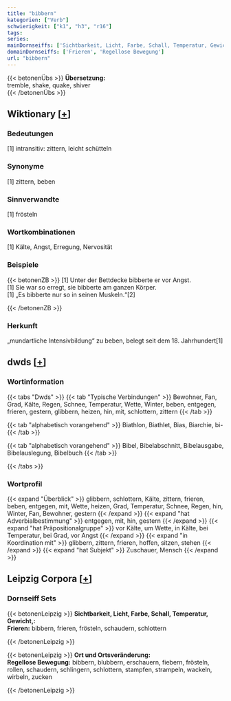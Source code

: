 ```yaml
---
title: "bibbern"
kategorien: ["Verb"]
schwierigkeit: ["k1", "h3", "r16"]
tags:
series:
mainDornseiffs: ['Sichtbarkeit, Licht, Farbe, Schall, Temperatur, Gewicht,', 'Ort und Ortsveränderung']
domainDornseiffs: ['Frieren', 'Regellose Bewegung']
url: "bibbern"
---
```


{{< betonenÜbs >}}
**Übersetzung:**  
tremble, shake, quake, shiver  
{{< /betonenÜbs >}}

## Wiktionary [[+](https://de.wiktionary.org/wiki/bibbern)]

### Bedeutungen
[1] intransitiv: zittern, leicht schütteln  

### Synonyme
[1] zittern, beben  

### Sinnverwandte
[1] frösteln  

### Wortkombinationen
[1] Kälte, Angst, Erregung, Nervosität  

### Beispiele
{{< betonenZB >}}
[1] Unter der Bettdecke bibberte er vor Angst.  
[1] Sie war so erregt, sie bibberte am ganzen Körper.  
[1] „Es bibberte nur so in seinen Muskeln.“[2]  

{{< /betonenZB >}}
### Herkunft
„mundartliche Intensivbildung“ zu beben, belegt seit dem 18. Jahrhundert[1]  



## dwds [[+](https://www.dwds.de/wb/bibbern)]

### Wortinformation
{{< tabs "Dwds" >}}
{{< tab "Typische Verbindungen" >}}
Bewohner, Fan, Grad, Kälte, Regen, Schnee, Temperatur, Wette, Winter, beben, entgegen, frieren, gestern, glibbern, heizen, hin, mit, schlottern, zittern
{{< /tab >}}

{{< tab "alphabetisch vorangehend" >}}
Biathlon, Biathlet, Bias, Biarchie, bi-
{{< /tab >}}

{{< tab "alphabetisch vorangehend" >}}
Bibel, Bibelabschnitt, Bibelausgabe, Bibelauslegung, Bibelbuch
{{< /tab >}}

{{< /tabs >}}

### Wortprofil
{{< expand "Überblick" >}} glibbern, schlottern, Kälte, zittern, frieren, beben, entgegen, mit, Wette, heizen, Grad, Temperatur, Schnee, Regen, hin, Winter, Fan, Bewohner, gestern {{< /expand >}}
{{< expand "hat Adverbialbestimmung" >}} entgegen, mit, hin, gestern {{< /expand >}}
{{< expand "hat Präpositionalgruppe" >}} vor Kälte, um Wette, in Kälte, bei Temperatur, bei Grad, vor Angst {{< /expand >}}
{{< expand "in Koordination mit" >}} glibbern, zittern, frieren, hoffen, sitzen, stehen {{< /expand >}}
{{< expand "hat Subjekt" >}} Zuschauer, Mensch {{< /expand >}}

## Leipzig Corpora [[+](https://corpora.uni-leipzig.de/en/res?word=bibbern&corpusId=deu_newscrawl-public_2018)]

### Dornseiff Sets
{{< betonenLeipzig >}}
**Sichtbarkeit, Licht, Farbe, Schall, Temperatur, Gewicht,:**  
**Frieren:** bibbern, frieren, frösteln, schaudern, schlottern  

{{< /betonenLeipzig >}}


{{< betonenLeipzig >}}
**Ort und Ortsveränderung:**  
**Regellose Bewegung:** bibbern, blubbern, erschauern, fiebern, frösteln, rollen, schaudern, schlingern, schlottern, stampfen, strampeln, wackeln, wirbeln, zucken  

{{< /betonenLeipzig >}}
